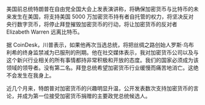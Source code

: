 美国前总统特朗普在自由党全国大会上发表演讲称，将确保加密货币与比特币的未来发生在美国，将支持美国 5000 万加密货币持有者自托管的权力，将坚决反对央行数字货币，将停止拜登摧毁加密货币的行动，将让加密货币的反对者 Elizabeth Warren 远离比特币。

据 CoinDesk，川普表示，如果他再次当选总统，将把丝绸之路创始人罗斯·乌布利希的终身监禁减为已服刑的刑期。他在社交媒体表示，我对加密货币公司以及与这个新兴行业相关的所有事情都持非常积极和开放的态度。我们的国家必须成为该领域的领导者。没有第二名。拜登总统希望加密货币行业缓慢而痛苦地消亡。这绝不会发生在我身上。

近几个月来，特朗普对加密货币的兴趣明显升温，公开发表数次支持加密货币的言论，并成为第一位接受加密货币捐赠的主要政党总统候选人。
